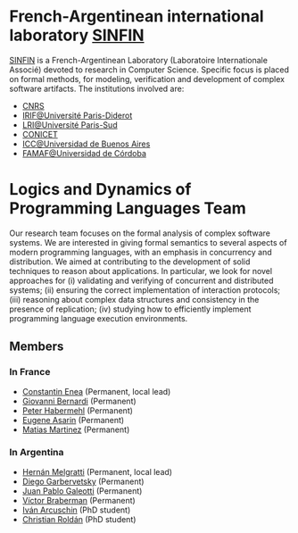 # French-Argentinean international laboratory [SINFIN](http://www.lia-sinfin.org)

[SINFIN](http://www.lia-sinfin.org) is a French-Argentinean Laboratory (Laboratoire Internationale Associé) devoted to research in Computer Science. Specific focus is placed on formal methods, for modeling, verification and development of complex software artifacts.
The institutions involved are:
- [CNRS](http://www.cnrs.fr/)
- [IRIF@Université Paris-Diderot](http://www.irif.fr/)
- [LRI@Université Paris-Sud](http://www.lri.fr/)
- [CONICET](http://www.conicet.gov.ar/web/conicet/inicio)
- [ICC@Universidad de Buenos Aires](https://icc.fcen.uba.ar/)
- [FAMAF@Universidad de Córdoba](https://www.famaf.unc.edu.ar)

# Logics and Dynamics of Programming Languages Team

Our research team focuses on the formal analysis of complex software systems. We are interested in giving formal semantics to several aspects of modern programming languages, with an emphasis in concurrency and distribution. We aimed at contributing to the development of solid techniques to reason about applications. In particular, we look for novel approaches for (i) validating and verifying of concurrent and distributed systems; (ii) ensuring the correct implementation of interaction protocols; (iii) reasoning about complex data structures and consistency in the presence of replication;  (iv) studying how to efficiently implement programming language execution environments.  

## Members
### In France

- [Constantin Enea](https://www.irif.fr/~cenea/) (Permanent, local lead)
- [Giovanni Bernardi](https://www.irif.fr/~gio/index.xhtm) (Permanent)
- [Peter Habermehl](https://www.irif.fr/~haberm/) (Permanent)
- [Eugene Asarin](https://www.irif.fr/~asarin/) (Permanent)
- [Matias Martinez](http://www.martinezmatias.com) (Permanent)

### In Argentina

- [Hernán Melgratti](https://lafhis.dc.uba.ar/~melgratti) (Permanent, local lead)
- [Diego Garbervetsky](https://lafhis.dc.uba.ar/~diegog) (Permanent)
- [Juan Pablo Galeotti](https://lafhis.dc.uba.ar/~jgaleotti/) (Permanent)
- [Víctor Braberman](https://lafhis.dc.uba.ar/~vbraber/) (Permanent)
- [Iván Arcuschin](https://lafhis.dc.uba.ar/~iarcuschin) (PhD student)
- [Christian Roldán](https://lafhis.dc.uba.ar/~croldan) (PhD student)
